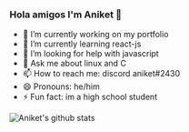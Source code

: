### Hola amigos I'm Aniket 👋

- 🔭 I’m currently working on my portfolio
- 🌱 I’m currently learning react-js
- 🤔 I’m looking for help with javascript
- 💬 Ask me about linux and C
- 📫 How to reach me: discord aniket#2430
- 😄 Pronouns: he/him
- ⚡ Fun fact: im a high school student

![Aniket's github stats](https://github-readme-stats.vercel.app/api?username=ANIKETSHARMAGIT56&show_icons=true&theme=radical)
